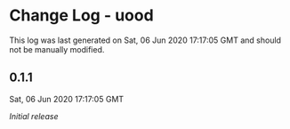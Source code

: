 # Change Log - uood

This log was last generated on Sat, 06 Jun 2020 17:17:05 GMT and should not be manually modified.

## 0.1.1
Sat, 06 Jun 2020 17:17:05 GMT

*Initial release*

